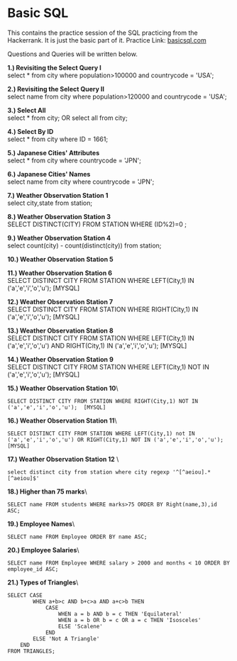 # Basic SQL
This contains the practice session of the SQL practicing from the Hackerrank. It is just the basic part of it. 
Practice Link: [basicsql.com](https://www.hackerrank.com/domains/sql?filters%5Bskills%5D%5B%5D=SQL%20%28Basic%29)

Questions and Queries will be written below.

**1.) Revisiting the Select Query I** \
select * from city where population>100000 and countrycode = 'USA';

**2.) Revisiting the Select Query II**\
select name from city where population>120000 and countrycode = 'USA';

**3.) Select All** \
select * from city; OR select all from city;

**4.) Select By ID** \
select * from city where ID = 1661;

**5.) Japanese Cities' Attributes**\
select * from city where countrycode = 'JPN';

**6.) Japanese Cities' Names**\
select name from city where countrycode = 'JPN';

**7.) Weather Observation Station 1**\
select city,state from station;

**8.) Weather Observation Station 3**\
SELECT DISTINCT(CITY) FROM STATION WHERE (ID%2)=0 ;

**9.) Weather Observation Station 4**\
select count(city) - count(distinct(city)) from station;

**10.) Weather Observation Station 5**


**11.) Weather Observation Station 6**\
SELECT DISTINCT CITY FROM STATION WHERE LEFT(City,1) IN ('a','e','i','o','u');   [MYSQL]

**12.) Weather Observation Station 7**\
SELECT DISTINCT CITY FROM STATION WHERE RIGHT(City,1) IN ('a','e','i','o','u');   [MYSQL]

**13.) Weather Observation Station 8**\
SELECT DISTINCT CITY FROM STATION WHERE LEFT(City,1) IN ('a','e','i','o','u') AND RIGHT(City,1) IN ('a','e','i','o','u');    [MYSQL]

**14.) Weather Observation Station 9**\
SELECT DISTINCT CITY FROM STATION WHERE LEFT(City,1) NOT IN ('a','e','i','o','u'); [MYSQL]

**15.) Weather Observation Station 10**\
```
SELECT DISTINCT CITY FROM STATION WHERE RIGHT(City,1) NOT IN ('a','e','i','o','u');  [MYSQL]
```

**16.) Weather Observation Station 11**\
```
SELECT DISTINCT CITY FROM STATION WHERE LEFT(City,1) not IN ('a','e','i','o','u') OR RIGHT(City,1) NOT IN ('a','e','i','o','u');    [MYSQL]
```


**17.) Weather Observation Station 12** \
```
select distinct city from station where city regexp '^[^aeiou].*[^aeiou]$'
```

**18.) Higher than 75 marks**\
```
SELECT name FROM students WHERE marks>75 ORDER BY Right(name,3),id ASC; 
```

**19.) Employee Names**\
```
SELECT name FROM Employee ORDER BY name ASC;
```

**20.) Employee Salaries**\
```
SELECT name FROM Employee WHERE salary > 2000 and months < 10 ORDER BY employee_id ASC;
```

**21.) Types of Triangles**\
```
SELECT CASE
        WHEN a+b>c AND b+c>a AND a+c>b THEN
            CASE
                WHEN a = b AND b = c THEN 'Equilateral'
                WHEN a = b OR b = c OR a = c THEN 'Isosceles'
                ELSE 'Scalene'
            END
        ELSE 'Not A Triangle'
    END
FROM TRIANGLES;
```
